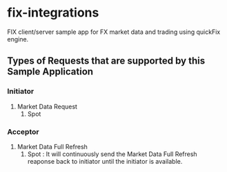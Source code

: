 # fix-integrations
FIX client/server sample app for FX market data and trading using quickFix engine.

## Types of Requests that are supported by this Sample Application

### Initiator
 1. Market Data Request
    1. Spot
### Acceptor
 1. Market Data Full Refresh
    1. Spot : It will continuously send the Market Data Full Refresh reaponse back to initiator until the initiator is available.
